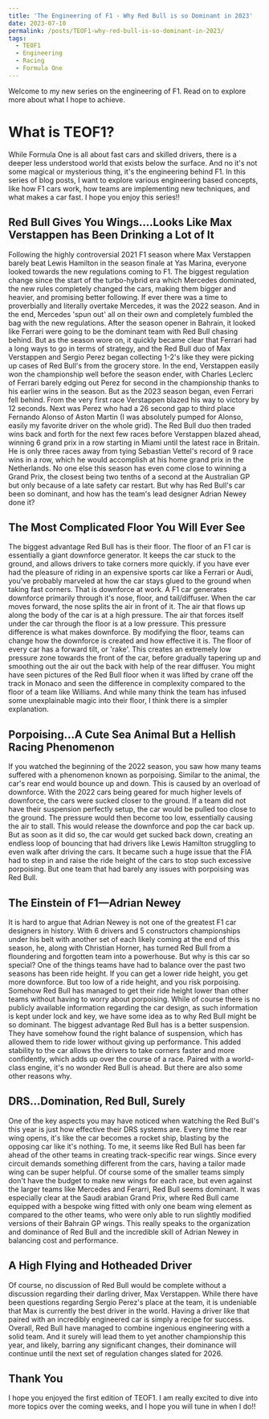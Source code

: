 ```yaml
---
title: 'The Engineering of F1 - Why Red Bull is so Dominant in 2023'
date: 2023-07-10
permalink: /posts/TEOF1-why-red-bull-is-so-dominant-in-2023/
tags:
  - TEOF1
  - Engineering
  - Racing
  - Formula One
---
```


Welcome to my new series on the engineering of F1. Read on to explore more about what I hope to achieve.

What is TEOF1?
======
While Formula One is all about fast cars and skilled drivers, there is a deeper less understood world that exists below the surface. And no it's not some magical or mysterious thing, it's the engineering behind F1. In this series of blog posts, I want to explore various engineering based concepts, like how F1 cars work, how teams are implementing new techniques, and what makes a car fast. I hope you enjoy this series!!

Red Bull Gives You Wings....Looks Like Max Verstappen has Been Drinking a Lot of It
------
Following the highly controversial 2021 F1 season where Max Verstappen barely beat Lewis Hamilton in the season finale at Yas Marina, everyone looked towards the new regulations coming to F1. The biggest regulation change since the start of the turbo-hybrid era which Mercedes dominated, the new rules completely changed the cars, making them bigger and heavier, and promising better following. If ever there was a time to proverbially and literally overtake Mercedes, it was the 2022 season. And in the end, Mercedes 'spun out' all on their own and completely fumbled the bag with the new regulations. After the season opener in Bahrain, it looked like Ferrari were going to be the dominant team with Red Bull chasing behind. But as the season wore on, it quickly became clear that Ferrari had a long ways to go in terms of strategy, and the Red Bull duo of Max Verstappen and Sergio Perez began collecting 1-2's like they were picking up cases of Red Bull's from the grocery store. In the end, Verstappen easily won the championship well before the season ender, with Charles Leclerc of Ferrari barely edging out Perez for second in the championship thanks to his earlier wins in the season. But as the 2023 season began, even Ferrari fell behind. From the very first race Verstappen blazed his way to victory by 12 seconds. Next was Perez who had a 26 second gap to third place Fernando Alonso of Aston Martin (I was absolutely pumped for Alonso, easily my favorite driver on the whole grid). The Red Bull duo then traded wins back and forth for the next few races before Verstappen blazed ahead, winning 6 grand prix in a row starting in Miami until the latest race in Britain. He is only three races away from tying Sebastian Vettel's record of 9 race wins in a row, which he would accomplish at his home grand prix in the Netherlands. No one else this season has even come close to winning a Grand Prix, the closest being two tenths of a second at the Australian GP but only because of a late safety car restart. But why has Red Bull's car been so dominant, and how has the team's lead designer Adrian Newey done it?

The Most Complicated Floor You Will Ever See
----
The biggest advantage Red Bull has is their floor. The floor of an F1 car is essentially a giant downforce generator. It keeps the car stuck to the ground, and allows drivers to take corners more quickly. if you have ever had the pleasure of riding in an expensive sports car like a Ferrari or Audi, you've probably marveled at how the car stays glued to the ground when taking fast corners. That is downforce at work. A F1 car generates downforce primarily through it's nose, floor, and tail/diffuser. When the car moves forward, the nose splits the air in front of it. The air that flows up along the body of the car is at a high pressure. The air that forces itself under the car through the floor is at a low pressure. This pressure difference is what makes downforce. By modifying the floor, teams can change how the downforce is created and how effective it is. The floor of every car has a forward tilt, or 'rake'. This creates an extremely low pressure zone towards the front of the car, before gradually tapering up and smoothing out the air out the back with help of the rear diffuser. You might have seen pictures of the Red Bull floor when it was lifted by crane off the track in Monaco and seen the difference in complexity compared to the floor of a team like Williams. And while many think the team has infused some unexplainable magic into their floor, I think there is a simpler explanation.

Porpoising...A Cute Sea Animal But a Hellish Racing Phenomenon
----
If you watched the beginning of the 2022 season, you saw how many teams suffered with a phenomenon known as porpoising. Similar to the animal, the car's rear end would bounce up and down. This is caused by an overload of downforce. With the 2022 cars being geared for much higher levels of downforce, the cars were sucked closer to the ground. If a team did not have their suspension perfectly setup, the car would be pulled too close to the ground. The pressure would then become too low, essentially causing the air to stall. This would release the downforce and pop the car back up. But as soon as it did so, the car would get sucked back down, creating an endless loop of bouncing that had drivers like Lewis Hamilton struggling to even walk after driving the cars. It became such a huge issue that the FIA had to step in and raise the ride height of the cars to stop such excessive porpoising. But one team that had barely any issues with porpoising was Red Bull. 

The Einstein of F1—Adrian Newey
---
It is hard to argue that Adrian Newey is not one of the greatest F1 car designers in history. With 6 drivers and 5 constructors championships under his belt with another set of each likely coming at the end of this season, he, along with Christian Horner, has turned Red Bull from a floundering and forgotten team into a powerhouse. But why is this car so special? One of the things teams have had to balance over the past two seasons has been ride height. If you can get a lower ride height, you get more downforce. But too low of a ride height, and you risk porpoising. Somehow Red Bull has managed to get their ride height lower than other teams without having to worry about porpoising. While of course there is no publicly available information regarding the car design, as such information is kept under lock and key, we have some idea as to why Red Bull might be so dominant. The biggest advantage Red Bull has is a better suspension. They have somehow found the right balance of suspension, which has allowed them to ride lower without giving up performance. This added stability to the car allows the drivers to take corners faster and more confidently, which adds up over the course of a race. Paired with a world-class engine, it's no wonder Red Bull is ahead. But there are also some other reasons why.

DRS...Domination, Red Bull, Surely
----
One of the key aspects you may have noticed when watching the Red Bull's this year is just how effective their DRS systems are. Every time the rear wing opens, it's like the car becomes a rocket ship, blasting by the opposing car like it's nothing. To me, it seems like Red Bull has been far ahead of the other teams in creating track-specific rear wings. Since every circuit demands something different from the cars, having a tailor made wing can be super helpful. Of course some of the smaller teams simply don't have the budget to make new wings for each race, but even against the larger teams like Mercedes and Ferarri, Red Bull seems dominant. It was especially clear at the Saudi arabian Grand Prix, where Red Bull came equipped with a bespoke wing fitted with only one beam wing element as compared to the other teams, who were only able to run slightly modified versions of their Bahrain GP wings. This really speaks to the organization and dominance of Red Bull and the incredible skill of Adrian Newey in balancing cost and performance.

A High Flying and Hotheaded Driver
---
Of course, no discussion of Red Bull would be complete without a discussion regarding their darling driver, Max Verstappen. While there have been questions regarding Sergio Perez's place at the team, it is undeniable that Max is currently the best driver in the world. Having a driver like that paired with an incredibly engineered car is simply a recipe for success. Overall, Red Bull have managed to combine ingenious engineering with a solid team. And it surely will lead them to yet another championship this year, and likely, barring any significant changes, their dominance will continue until the next set of regulation changes slated for 2026.

Thank You
--
I hope you enjoyed the first edition of TEOF1. I am really excited to dive into more topics over the coming weeks, and I hope you will tune in when I do!!